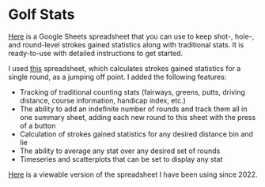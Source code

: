# Golf Stats

[Here](https://docs.google.com/spreadsheets/d/1qIocDwMujmPI7DJ_7OhB2iQLtrDQSNk7IsoE9D0EMQ4/edit?usp=sharing) is a Google Sheets spreadsheet that you can use to keep shot-, hole-, and round-level strokes gained statistics along with traditional stats. It is ready-to-use with detailed instructions to get started.

I used [this](https://forums.golfwrx.com/topic/1872776-strokes-gained-spreadsheet-free-and-easy-to-use/) spreadsheet, which calculates strokes gained statistics for a single round, as a jumping off point. I added the following features:
- Tracking of traditional counting stats (fairways, greens, putts, driving distance, course information, handicap index, etc.)
- The ability to add an indefinite number of rounds and track them all in one summary sheet, adding each new round to this sheet with the press of a button
- Calculation of strokes gained statistics for any desired distance bin and lie
- The ability to average any stat over any desired set of rounds
- Timeseries and scatterplots that can be set to display any stat

[Here](https://docs.google.com/spreadsheets/d/1qIocDwMujmPI7DJ_7OhB2iQLtrDQSNk7IsoE9D0EMQ4/edit?usp=sharing) is a viewable version of the spreadsheet I have been using since 2022.
